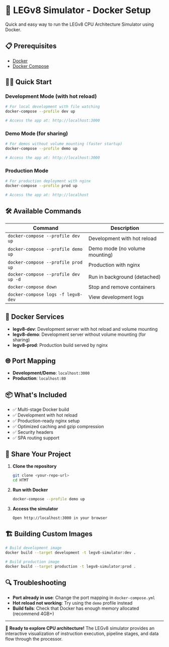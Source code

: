 # 🚀 LEGv8 Simulator - Docker Setup

Quick and easy way to run the LEGv8 CPU Architecture Simulator using Docker.

## 📋 Prerequisites

- [Docker](https://docs.docker.com/get-docker/)
- [Docker Compose](https://docs.docker.com/compose/install/)

## 🏃‍♂️ Quick Start

### Development Mode (with hot reload)
```bash
# For local development with file watching
docker-compose --profile dev up

# Access the app at: http://localhost:3000
```

### Demo Mode (for sharing)
```bash
# For demos without volume mounting (faster startup)
docker-compose --profile demo up

# Access the app at: http://localhost:3000
```

### Production Mode
```bash
# For production deployment with nginx
docker-compose --profile prod up

# Access the app at: http://localhost
```

## 🛠️ Available Commands

| Command | Description |
|---------|-------------|
| `docker-compose --profile dev up` | Development with hot reload |
| `docker-compose --profile demo up` | Demo mode (no volume mounting) |
| `docker-compose --profile prod up` | Production with nginx |
| `docker-compose --profile dev up -d` | Run in background (detached) |
| `docker-compose down` | Stop and remove containers |
| `docker-compose logs -f legv8-dev` | View development logs |

## 🔧 Docker Services

- **legv8-dev**: Development server with hot reload and volume mounting
- **legv8-demo**: Development server without volume mounting (for sharing)
- **legv8-prod**: Production build served by nginx

## 🌐 Port Mapping

- **Development/Demo**: `localhost:3000`
- **Production**: `localhost:80`

## 📦 What's Included

- ✅ Multi-stage Docker build
- ✅ Development with hot reload
- ✅ Production-ready nginx setup
- ✅ Optimized caching and gzip compression
- ✅ Security headers
- ✅ SPA routing support

## 🚀 Share Your Project

1. **Clone the repository**
   ```bash
   git clone <your-repo-url>
   cd HTMT
   ```

2. **Run with Docker**
   ```bash
   docker-compose --profile demo up
   ```

3. **Access the simulator**
   ```
   Open http://localhost:3000 in your browser
   ```

## 🏗️ Building Custom Images

```bash
# Build development image
docker build --target development -t legv8-simulator:dev .

# Build production image  
docker build --target production -t legv8-simulator:prod .
```

## 🔍 Troubleshooting

- **Port already in use**: Change the port mapping in `docker-compose.yml`
- **Hot reload not working**: Try using the `demo` profile instead
- **Build fails**: Check that Docker has enough memory allocated (recommend 4GB+)

---

🎯 **Ready to explore CPU architecture!** The LEGv8 simulator provides an interactive visualization of instruction execution, pipeline stages, and data flow through the processor. 